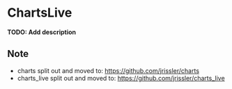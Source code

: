 # ChartsLive

**TODO: Add description**

## Note

- charts split out and moved to: https://github.com/jrissler/charts
- charts_live split out and moved to: https://github.com/jrissler/charts_live
